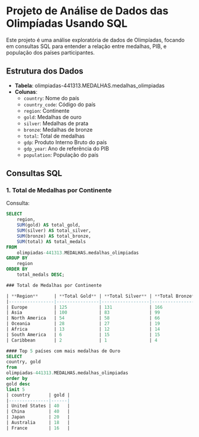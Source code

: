 # Projeto de Análise de Dados das Olimpíadas Usando SQL

Este projeto é uma análise exploratória de dados de Olimpíadas, focando em consultas SQL para entender a relação entre medalhas, PIB, e população dos países participantes.

## Estrutura dos Dados

- **Tabela**: olimpiadas-441313.MEDALHAS.medalhas_olimpiadas
- **Colunas**:
  - `country`: Nome do país
  - `country_code`: Código do país
  - `region`: Continente
  - `gold`: Medalhas de ouro
  - `silver`: Medalhas de prata
  - `bronze`: Medalhas de bronze
  - `total`: Total de medalhas
  - `gdp`: Produto Interno Bruto do país
  - `gdp_year`: Ano de referência do PIB
  - `population`: População do país

## Consultas SQL

### 1. Total de Medalhas por Continente

Consulta:
```sql
SELECT 
    region,
    SUM(gold) AS total_gold,
    SUM(silver) AS total_silver,
    SUM(bronze) AS total_bronze,
    SUM(total) AS total_medals
FROM 
    olimpiadas-441313.MEDALHAS.medalhas_olimpiadas
GROUP BY 
    region
ORDER BY 
    total_medals DESC;

### Total de Medalhas por Continente

| **Region**      | **Total Gold** | **Total Silver** | **Total Bronze** | **Total Medals** |
|-----------------|----------------|------------------|------------------|------------------|
| Europe          | 125            | 131              | 166              | 422              |
| Asia            | 100            | 83               | 99               | 282              |
| North America   | 54             | 58               | 66               | 178              |
| Oceania         | 28             | 27               | 19               | 74               |
| Africa          | 13             | 12               | 14               | 39               |
| South America   | 6              | 15               | 15               | 36               |
| Caribbean       | 2              | 1                | 4                | 7                |

#### Top 5 países com mais medalhas de Ouro
SELECT  
country, gold
from
olimpiadas-441313.MEDALHAS.medalhas_olimpiadas
order by
gold desc
limit 5
| country       | gold |
|---------------|------|
| United States | 40   |
| China         | 40   |
| Japan         | 20   |
| Australia     | 18   |
| France        | 16   |





